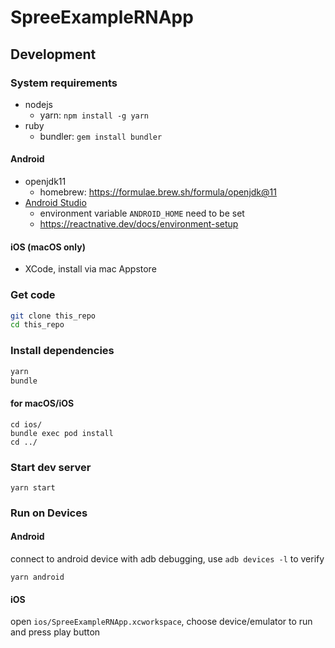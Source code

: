 # SpreeExampleRNApp

## Development

### System requirements

* nodejs
  * yarn: `npm install -g yarn`
* ruby
  * bundler: `gem install bundler`

#### Android

* openjdk11
  * homebrew: https://formulae.brew.sh/formula/openjdk@11
* [Android Studio](https://developer.android.com/studio)
  * environment variable `ANDROID_HOME` need to be set
  * https://reactnative.dev/docs/environment-setup

#### iOS (macOS only)

* XCode, install via mac Appstore

### Get code

```bash
git clone this_repo
cd this_repo
```

### Install dependencies

```bash
yarn
bundle
```

#### for macOS/iOS

```
cd ios/
bundle exec pod install
cd ../
```

### Start dev server

```
yarn start
```

### Run on Devices

#### Android

connect to android device with adb debugging, use `adb devices -l` to verify

```
yarn android
```

#### iOS

open `ios/SpreeExampleRNApp.xcworkspace`, choose device/emulator to run and press play button
